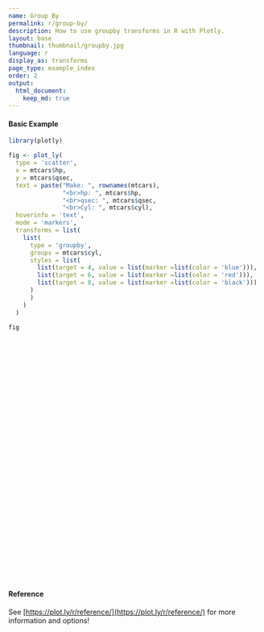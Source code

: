 ```yaml
---
name: Group By
permalink: r/group-by/
description: How to use groupby transforms in R with Plotly.
layout: base
thumbnail: thumbnail/groupby.jpg
language: r
display_as: transforms
page_type: example_index
order: 2
output:
  html_document:
    keep_md: true
---
```



#### Basic Example


```r
library(plotly)

fig <- plot_ly(
  type = 'scatter',
  x = mtcars$hp,
  y = mtcars$qsec,
  text = paste("Make: ", rownames(mtcars),
               "<br>hp: ", mtcars$hp,
               "<br>qsec: ", mtcars$qsec,
               "<br>Cyl: ", mtcars$cyl),
  hoverinfo = 'text',
  mode = 'markers',
  transforms = list(
    list(
      type = 'groupby',
      groups = mtcars$cyl,
      styles = list(
        list(target = 4, value = list(marker =list(color = 'blue'))),
        list(target = 6, value = list(marker =list(color = 'red'))),
        list(target = 8, value = list(marker =list(color = 'black')))
      )
      )
    )
  )

fig
```

<div id="htmlwidget-0226e1e8f835df40aa4d" style="width:672px;height:480px;" class="plotly html-widget"></div>
<script type="application/json" data-for="htmlwidget-0226e1e8f835df40aa4d">{"x":{"visdat":{"2d28252e80b":["function () ","plotlyVisDat"]},"cur_data":"2d28252e80b","attrs":{"2d28252e80b":{"x":[110,110,93,110,175,105,245,62,95,123,123,180,180,180,205,215,230,66,52,65,97,150,150,245,175,66,91,113,264,175,335,109],"y":[16.46,17.02,18.61,19.44,17.02,20.22,15.84,20,22.9,18.3,18.9,17.4,17.6,18,17.98,17.82,17.42,19.47,18.52,19.9,20.01,16.87,17.3,15.41,17.05,18.9,16.7,16.9,14.5,15.5,14.6,18.6],"text":["Make:  Mazda RX4 <br>hp:  110 <br>qsec:  16.46 <br>Cyl:  6","Make:  Mazda RX4 Wag <br>hp:  110 <br>qsec:  17.02 <br>Cyl:  6","Make:  Datsun 710 <br>hp:  93 <br>qsec:  18.61 <br>Cyl:  4","Make:  Hornet 4 Drive <br>hp:  110 <br>qsec:  19.44 <br>Cyl:  6","Make:  Hornet Sportabout <br>hp:  175 <br>qsec:  17.02 <br>Cyl:  8","Make:  Valiant <br>hp:  105 <br>qsec:  20.22 <br>Cyl:  6","Make:  Duster 360 <br>hp:  245 <br>qsec:  15.84 <br>Cyl:  8","Make:  Merc 240D <br>hp:  62 <br>qsec:  20 <br>Cyl:  4","Make:  Merc 230 <br>hp:  95 <br>qsec:  22.9 <br>Cyl:  4","Make:  Merc 280 <br>hp:  123 <br>qsec:  18.3 <br>Cyl:  6","Make:  Merc 280C <br>hp:  123 <br>qsec:  18.9 <br>Cyl:  6","Make:  Merc 450SE <br>hp:  180 <br>qsec:  17.4 <br>Cyl:  8","Make:  Merc 450SL <br>hp:  180 <br>qsec:  17.6 <br>Cyl:  8","Make:  Merc 450SLC <br>hp:  180 <br>qsec:  18 <br>Cyl:  8","Make:  Cadillac Fleetwood <br>hp:  205 <br>qsec:  17.98 <br>Cyl:  8","Make:  Lincoln Continental <br>hp:  215 <br>qsec:  17.82 <br>Cyl:  8","Make:  Chrysler Imperial <br>hp:  230 <br>qsec:  17.42 <br>Cyl:  8","Make:  Fiat 128 <br>hp:  66 <br>qsec:  19.47 <br>Cyl:  4","Make:  Honda Civic <br>hp:  52 <br>qsec:  18.52 <br>Cyl:  4","Make:  Toyota Corolla <br>hp:  65 <br>qsec:  19.9 <br>Cyl:  4","Make:  Toyota Corona <br>hp:  97 <br>qsec:  20.01 <br>Cyl:  4","Make:  Dodge Challenger <br>hp:  150 <br>qsec:  16.87 <br>Cyl:  8","Make:  AMC Javelin <br>hp:  150 <br>qsec:  17.3 <br>Cyl:  8","Make:  Camaro Z28 <br>hp:  245 <br>qsec:  15.41 <br>Cyl:  8","Make:  Pontiac Firebird <br>hp:  175 <br>qsec:  17.05 <br>Cyl:  8","Make:  Fiat X1-9 <br>hp:  66 <br>qsec:  18.9 <br>Cyl:  4","Make:  Porsche 914-2 <br>hp:  91 <br>qsec:  16.7 <br>Cyl:  4","Make:  Lotus Europa <br>hp:  113 <br>qsec:  16.9 <br>Cyl:  4","Make:  Ford Pantera L <br>hp:  264 <br>qsec:  14.5 <br>Cyl:  8","Make:  Ferrari Dino <br>hp:  175 <br>qsec:  15.5 <br>Cyl:  6","Make:  Maserati Bora <br>hp:  335 <br>qsec:  14.6 <br>Cyl:  8","Make:  Volvo 142E <br>hp:  109 <br>qsec:  18.6 <br>Cyl:  4"],"hoverinfo":"text","mode":"markers","transforms":[{"type":"groupby","groups":[6,6,4,6,8,6,8,4,4,6,6,8,8,8,8,8,8,4,4,4,4,8,8,8,8,4,4,4,8,6,8,4],"styles":[{"target":4,"value":{"marker":{"color":"blue"}}},{"target":6,"value":{"marker":{"color":"red"}}},{"target":8,"value":{"marker":{"color":"black"}}}]}],"alpha_stroke":1,"sizes":[10,100],"spans":[1,20],"type":"scatter"}},"layout":{"margin":{"b":40,"l":60,"t":25,"r":10},"xaxis":{"domain":[0,1],"automargin":true,"title":[]},"yaxis":{"domain":[0,1],"automargin":true,"title":[]},"hovermode":"closest","showlegend":false},"source":"A","config":{"showSendToCloud":false},"data":[{"x":[110,110,93,110,175,105,245,62,95,123,123,180,180,180,205,215,230,66,52,65,97,150,150,245,175,66,91,113,264,175,335,109],"y":[16.46,17.02,18.61,19.44,17.02,20.22,15.84,20,22.9,18.3,18.9,17.4,17.6,18,17.98,17.82,17.42,19.47,18.52,19.9,20.01,16.87,17.3,15.41,17.05,18.9,16.7,16.9,14.5,15.5,14.6,18.6],"text":["Make:  Mazda RX4 <br>hp:  110 <br>qsec:  16.46 <br>Cyl:  6","Make:  Mazda RX4 Wag <br>hp:  110 <br>qsec:  17.02 <br>Cyl:  6","Make:  Datsun 710 <br>hp:  93 <br>qsec:  18.61 <br>Cyl:  4","Make:  Hornet 4 Drive <br>hp:  110 <br>qsec:  19.44 <br>Cyl:  6","Make:  Hornet Sportabout <br>hp:  175 <br>qsec:  17.02 <br>Cyl:  8","Make:  Valiant <br>hp:  105 <br>qsec:  20.22 <br>Cyl:  6","Make:  Duster 360 <br>hp:  245 <br>qsec:  15.84 <br>Cyl:  8","Make:  Merc 240D <br>hp:  62 <br>qsec:  20 <br>Cyl:  4","Make:  Merc 230 <br>hp:  95 <br>qsec:  22.9 <br>Cyl:  4","Make:  Merc 280 <br>hp:  123 <br>qsec:  18.3 <br>Cyl:  6","Make:  Merc 280C <br>hp:  123 <br>qsec:  18.9 <br>Cyl:  6","Make:  Merc 450SE <br>hp:  180 <br>qsec:  17.4 <br>Cyl:  8","Make:  Merc 450SL <br>hp:  180 <br>qsec:  17.6 <br>Cyl:  8","Make:  Merc 450SLC <br>hp:  180 <br>qsec:  18 <br>Cyl:  8","Make:  Cadillac Fleetwood <br>hp:  205 <br>qsec:  17.98 <br>Cyl:  8","Make:  Lincoln Continental <br>hp:  215 <br>qsec:  17.82 <br>Cyl:  8","Make:  Chrysler Imperial <br>hp:  230 <br>qsec:  17.42 <br>Cyl:  8","Make:  Fiat 128 <br>hp:  66 <br>qsec:  19.47 <br>Cyl:  4","Make:  Honda Civic <br>hp:  52 <br>qsec:  18.52 <br>Cyl:  4","Make:  Toyota Corolla <br>hp:  65 <br>qsec:  19.9 <br>Cyl:  4","Make:  Toyota Corona <br>hp:  97 <br>qsec:  20.01 <br>Cyl:  4","Make:  Dodge Challenger <br>hp:  150 <br>qsec:  16.87 <br>Cyl:  8","Make:  AMC Javelin <br>hp:  150 <br>qsec:  17.3 <br>Cyl:  8","Make:  Camaro Z28 <br>hp:  245 <br>qsec:  15.41 <br>Cyl:  8","Make:  Pontiac Firebird <br>hp:  175 <br>qsec:  17.05 <br>Cyl:  8","Make:  Fiat X1-9 <br>hp:  66 <br>qsec:  18.9 <br>Cyl:  4","Make:  Porsche 914-2 <br>hp:  91 <br>qsec:  16.7 <br>Cyl:  4","Make:  Lotus Europa <br>hp:  113 <br>qsec:  16.9 <br>Cyl:  4","Make:  Ford Pantera L <br>hp:  264 <br>qsec:  14.5 <br>Cyl:  8","Make:  Ferrari Dino <br>hp:  175 <br>qsec:  15.5 <br>Cyl:  6","Make:  Maserati Bora <br>hp:  335 <br>qsec:  14.6 <br>Cyl:  8","Make:  Volvo 142E <br>hp:  109 <br>qsec:  18.6 <br>Cyl:  4"],"hoverinfo":["text","text","text","text","text","text","text","text","text","text","text","text","text","text","text","text","text","text","text","text","text","text","text","text","text","text","text","text","text","text","text","text"],"mode":"markers","transforms":[{"type":"groupby","groups":[6,6,4,6,8,6,8,4,4,6,6,8,8,8,8,8,8,4,4,4,4,8,8,8,8,4,4,4,8,6,8,4],"styles":[{"target":4,"value":{"marker":{"color":"blue"}}},{"target":6,"value":{"marker":{"color":"red"}}},{"target":8,"value":{"marker":{"color":"black"}}}]}],"type":"scatter","marker":{"color":"rgba(31,119,180,1)","line":{"color":"rgba(31,119,180,1)"}},"error_y":{"color":"rgba(31,119,180,1)"},"error_x":{"color":"rgba(31,119,180,1)"},"line":{"color":"rgba(31,119,180,1)"},"xaxis":"x","yaxis":"y","frame":null}],"highlight":{"on":"plotly_click","persistent":false,"dynamic":false,"selectize":false,"opacityDim":0.2,"selected":{"opacity":1},"debounce":0},"shinyEvents":["plotly_hover","plotly_click","plotly_selected","plotly_relayout","plotly_brushed","plotly_brushing","plotly_clickannotation","plotly_doubleclick","plotly_deselect","plotly_afterplot","plotly_sunburstclick"],"base_url":"https://plot.ly"},"evals":[],"jsHooks":[]}</script>

#### Reference

See [https://plot.ly/r/reference/](https://plot.ly/r/reference/) for more information and options!
